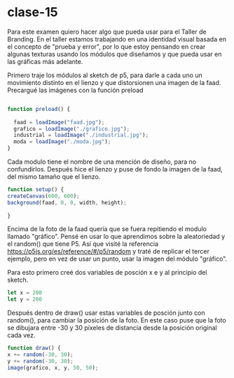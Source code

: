 # clase-15
Para este examen quiero hacer algo que pueda usar para el Taller de Branding. En el taller estamos trabajando en una identidad visual basada en el concepto de "prueba y error", por lo que estoy pensando en crear algunas texturas usando los módulos que diseñamos y que pueda usar en las gráficas más adelante. 

Primero traje los módulos al sketch de p5, para darle a cada uno un movimiento distinto en el lienzo y que distorsionen una imagen de la faad.
Precargué las imágenes con la función preload

``` javascript

function preload() {
  
  faad = loadImage("faad.jpg");
  grafico = loadImage("./grafico.jpg");
  industrial = loadImage("./industrial.jpg");
  moda = loadImage("./moda.jpg");
}
```
Cada modulo tiene el nombre de una mención de diseño, para no confundirlos. Después hice el lienzo y puse de fondo la imagen de la faad, del mismo tamaño que el lienzo.
``` javascript
function setup() {
createCanvas(600, 600);
background(faad, 0, 0, width, height);
  
}
```
Encima de la foto de la faad quería que se fuera repitiendo el modulo llamado "gráfico". Pensé en usar lo que aprendimos sobre la aleatoriedad y el random() que tiene P5. Así que visité la referencia https://p5js.org/es/reference/#/p5/random y traté de replicar el tercer ejemplo, pero en vez de usar un punto, usar la imagen del módulo "gráfico". 

Para esto primero creé dos variables de posción x e y al principio del sketch.
``` javascript
let x = 200
let y = 200
```
Después dentro de draw() usar estas variables de posción junto con random(), para cambiar la posición de la foto. En este caso puse que la foto se dibujara entre -30 y 30 pixeles de distancia desde la posición original cada vez.
``` javascript
function draw() {
x += random(-30, 30);
y += random(-30, 30);
image(grafico, x, y, 50, 50);
```






 
